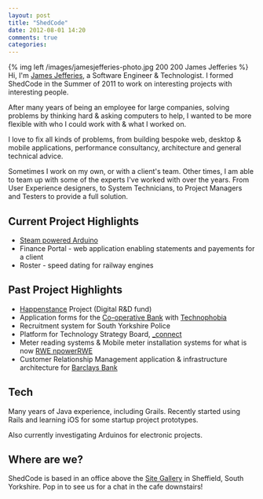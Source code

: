 ```yaml
---
layout: post
title: "ShedCode"
date: 2012-08-01 14:20
comments: true
categories: 
---
```


{% img left /images/jamesjefferies-photo.jpg 200 200 James Jefferies  %} Hi, I'm [James Jefferies](http://jamesjefferies.com), a Software Engineer & Technologist. I formed ShedCode in the Summer of 2011 to work on interesting projects with interesting people. 

After many years of being an employee for large companies, solving problems by thinking hard & asking computers to help, I wanted to be more flexible with who I could work with & what I worked on.

I love to fix all kinds of problems, from building bespoke web, desktop & mobile applications, performance consultancy, architecture and general technical advice. 

Sometimes I work on my own, or with a client's team. Other times, I am able to team up with some of the experts I've worked with over the years. From User Experience designers, to System Technicians, to Project Managers and Testers to provide a full solution.

## Current Project Highlights

* [Steam powered Arduino](http://jamesjefferies.com/2012/11/11/steam-powered-arduino-part-1/)
* Finance Portal - web application enabling statements and payements for a client
* Roster - speed dating for railway engines

## Past Project Highlights

* [Happenstance](http://happenstanceproject.com) Project (Digital R&D fund)
* Application forms for the [Co-operative Bank](http://www.theco-operativebank.co.uk) with [Technophobia](http://www.technophobia.com)
* Recruitment system for South Yorkshire Police
* Platform for Technology Strategy Board, [_connect](http://ktn.innovateuk.org)
* Meter reading systems & Mobile meter installation systems for what is now [RWE npowerRWE](http://www.rwe.com/web/cms/en/97770/rwe-npower/about-us/) 
* Customer Relationship Management application & infrastructure architecture for [Barclays Bank](http://www.barclays.co.uk)

## Tech
Many years of Java experience, including Grails. Recently started using Rails and learning iOS for some startup project prototypes.

Also currently investigating Arduinos for electronic projects.


## Where are we?
ShedCode is based in an office above the [Site Gallery](http://sitegallery.org) in Sheffield, South Yorkshire. Pop in to see us for a chat in the cafe downstairs!


